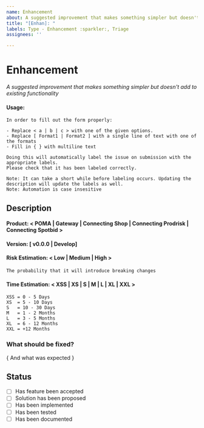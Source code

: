 ```yaml
---
name: Enhancement
about: A suggested improvement that makes something simpler but doesn't add to existing functionality
title: "[Enhan]: "
labels: Type - Enhancement :sparkler:, Triage
assignees: ''

---
```


# Enhancement

_A suggested improvement that makes something simpler but doesn't add to existing functionality_

#### Usage:
```
In order to fill out the form properly:

- Replace < a | b | c > with one of the given options.
- Replace [ Format1 | Format2 ] with a single line of text with one of the formats
- Fill in { } with multiline text

Doing this will automatically label the issue on submission with the appropriate labels.
Please check that it has been labeled correctly.

Note: It can take a short while before labeling occurs. Updating the description will update the labels as well.
Note: Automation is case insesitive
```

## Description

#### Product: < POMA | Gateway | Connecting Shop | Connecting Prodrisk | Connecting Spotbid >

#### Version: [ v0.0.0 |  Develop]

#### Risk Estimation: < Low | Medium | High >
``
The probability that it will introduce breaking changes
``
#### Time Estimation: < XSS | XS |  S | M | L | XL | XXL >

```
XSS = 0 - 5 Days
XS  = 5 - 10 Days
S   = 10 - 30 Days
M   = 1 - 2 Months
L   = 3 - 5 Months
XL  = 6 - 12 Months
XXL = +12 Months
```

### What should be fixed?

{ And what was expected }

## Status

- [ ] Has feature been accepted
- [ ] Solution has been proposed
- [ ] Has been implemented
- [ ] Has been tested
- [ ] Has been documented
